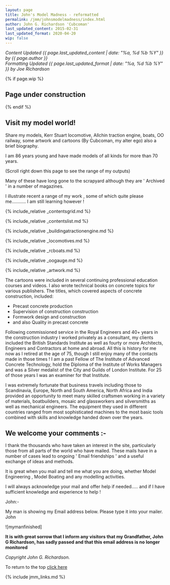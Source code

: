 ```yaml
---
layout: page
title: John's Model Madness - reformatted
permalink: /jmm/johnsmodelmadness/index.html
author: John G. Richardson 'Cubcoman'
last_updated_content: 2015-02-31
last_updated_format: 2020-04-20
wip: false
---
```

*Content Updated {{ page.last_updated_content | date: "%a, %d %b %Y" }} by {{ page.author }}*  
*Formatting Updated {{ page.last_updated_format | date: "%a, %d %b %Y" }} by Joe Richardson*

{% if page.wip %}
## Page under construction
{% endif %}

## Visit my model world!

Share my models, Kerr Stuart locomotive, Allchin traction engine, boats, OO railway, some artwork and cartoons (By Cubcoman, my alter ego) also a brief biography.

I am 86 years young and have made models of all kinds for more than 70 years.

(Scroll right down this page to see the range of my outputs)

Many of these have long gone to the scrapyard although they are ' Archived ' in a number of magazines.

I illustrate recent a range of my work , some of which quite please me........... I am still learning however !

{% include_relative _contentsgrid.md %}

{% include_relative _contentslist.md %}

{% include_relative _buildingatractionengine.md %}

{% include_relative _locomotives.md %}

{% include_relative _rcboats.md %}

{% include_relative _oogauge.md %}

{% include_relative _artwork.md %}

The cartoons were included in several continuing professional education courses and videos.
I also wrote technical books on concrete topics for various publishers.
The titles, which covered aspects of concrete construction, included:
* Precast concrete production
* Supervision of construction construction
* Formwork design and construction
* and also Quality in precast concrete

Following commissioned service in the Royal Engineers and 40+ years in the construction industry I worked privately as a consultant, my clients included the British Standards Institute as well as fourty or more Architects, Engineers and Contractors at home and abroad.
All this is history for me now as I retired at the age of 75, though I still enjoy many of the contacts made in those times !
I am a past Fellow of The Institute of Advanced Concrete Technology, hold the Diploma of the Institute of Works Managers and was a Silver medalist of the City and Guilds of London Institute.
For 25 of those years I was an examiner for that Institute.

I was extremely fortunate that business travels including those to Scandinavia, Europe, North and South America, North Africa and India provided an opportunity to meet many skilled craftsmen working in a variety of materials, boatbuilders, mosaic and glassworkers and silversmiths as well as mechanical engineers.
The equipment they used in different countries ranged from most sophisticated machines to the most basic tools combined with skills and knowledge handed down over the years.

## We welcome your comments :-
I thank the thousands who have taken an interest in the site, particularly those from all parts of the world who have mailed.
These mails have in a number of cases lead to ongoing ' Email friendships ' and a useful exchange of ideas and methods.

It is great when you mail and tell me what you are doing, whether Model Engineering , Model Boating and any modelling activities.

I will always acknowledge your mail and offer help if needed..... and if I have sufficient knowledge and experience to help !

John:-

My man is showing my Email address below. Please type it into your mailer. John

![mymanfinished]

**It is with great sorrow that I inform any visitors that my Grandfather, John G Richardson, has sadly passed and that this email address is no longer monitored**

*Copyright John G. Richardson.*

To return to the top [click here](#visit-my-model-world)

{% include jmm_links.md %}